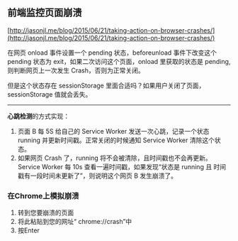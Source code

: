 ## 前端监控页面崩溃

[http://jasonjl.me/blog/2015/06/21/taking-action-on-browser-crashes/](http://jasonjl.me/blog/2015/06/21/taking-action-on-browser-crashes/)

在网页 onload 事件设置一个 pending 状态，beforeunload 事件下改变这个 pending 状态为 exit，如果二次访问这个页面，onload 里获取的状态是 pending,则判断网页上一次发生 Crash，否则为正常关闭。

但是这个状态存在 sessionStorage 里面合适吗？如果用户关闭了页面，sessionStorage 值就会丢失。

---

**心跳检测**的方式实现：

1. 页面 B 每 5S 给自己的 Service Worker 发送一次心跳，记录一个状态 running 并更新时间戳。正常关闭的时候通知 Service Worker 清除这个状态。
2. 如果网页 Crash 了，running 将不会被清除，且时间戳也不会再更新。Service Worker 每 10s 查看一遍时间戳，如果发现“状态是 running 且 时间戳有一段时间未更新了”，则说明这个网页 B 发生崩溃了。

### 在Chrome上模拟崩溃

1. 转到您要崩溃的页面
2. 将此粘贴到您的网址“ chrome://crash”中
3. 按Enter
